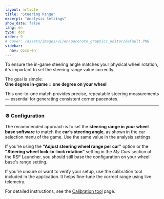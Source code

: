 ```yaml
---
layout: article
title: "Steering Range"
excerpt: "Analysis Settings"
show_date: false
lang: en
type: doc
order: 9
# cover: /assets/images/ui/en/pacenote_graphics_editor/default.PNG
sidebar:
  nav: docs-en
---
```


To ensure the in-game steering angle matches your physical wheel rotation, it's important to set the steering range value correctly.

The goal is simple:  
**One degree in-game = one degree on your wheel**

This one-to-one match provides precise, repeatable steering measurements — essential for generating consistent corner pacenotes.

---

### ⚙️ Configuration

The recommended approach is to set the **steering range in your wheel base software** to match the **car’s steering angle**, as shown in the car selection menu of the game. Use the same value in the analysis settings.

If you're using the **"Adjust steering wheel range per car"** option or the **"Steering wheel lock-to-lock rotation"** setting in the *My Cars* section of the RSF Launcher, you should still base the configuration on your wheel base's range setting.

If you're unsure or want to verify your setup, use the calibration tool included in the application. It helps fine-tune the correct range using live telemetry.

For detailed instructions, see the [Calibration tool](/en/calibration_tool/) page.
